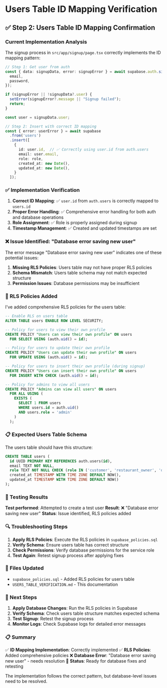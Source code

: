 # Users Table ID Mapping Verification

## ✅ Step 2: Users Table ID Mapping Confirmation

### Current Implementation Analysis

The signup process in `src/app/signup/page.tsx` correctly implements the ID mapping pattern:

```typescript
// Step 1: Get user from auth
const { data: signupData, error: signupError } = await supabase.auth.signUp({
  email,
  password,
});

if (signupError || !signupData?.user) {
  setError(signupError?.message || "Signup failed");
  return;
}

const user = signupData.user;

// Step 2: Insert with correct ID mapping
const { error: userError } = await supabase
  .from('users')
  .insert([
    {
      id: user.id,  // ✅ Correctly using user.id from auth.users
      email: user.email,
      role: role,
      created_at: new Date(),
      updated_at: new Date(),
    }
  ]);
```

### ✅ Implementation Verification

1. **Correct ID Mapping**: ✅ `user.id` from `auth.users` is correctly mapped to `users.id`
2. **Proper Error Handling**: ✅ Comprehensive error handling for both auth and database operations
3. **Role Assignment**: ✅ Role is properly assigned during signup
4. **Timestamp Management**: ✅ Created and updated timestamps are set

### ❌ Issue Identified: "Database error saving new user"

The error message "Database error saving new user" indicates one of these potential issues:

1. **Missing RLS Policies**: Users table may not have proper RLS policies
2. **Schema Mismatch**: Users table schema may not match expected structure
3. **Permission Issues**: Database permissions may be insufficient

### 🔧 RLS Policies Added

I've added comprehensive RLS policies for the users table:

```sql
-- Enable RLS on users table
ALTER TABLE users ENABLE ROW LEVEL SECURITY;

-- Policy for users to view their own profile
CREATE POLICY "Users can view their own profile" ON users
  FOR SELECT USING (auth.uid() = id);

-- Policy for users to update their own profile
CREATE POLICY "Users can update their own profile" ON users
  FOR UPDATE USING (auth.uid() = id);

-- Policy for users to insert their own profile (during signup)
CREATE POLICY "Users can insert their own profile" ON users
  FOR INSERT WITH CHECK (auth.uid() = id);

-- Policy for admins to view all users
CREATE POLICY "Admins can view all users" ON users
  FOR ALL USING (
    EXISTS (
      SELECT 1 FROM users 
      WHERE users.id = auth.uid() 
      AND users.role = 'admin'
    )
  );
```

### 📋 Expected Users Table Schema

The users table should have this structure:

```sql
CREATE TABLE users (
  id UUID PRIMARY KEY REFERENCES auth.users(id),
  email TEXT NOT NULL,
  role TEXT NOT NULL CHECK (role IN ('customer', 'restaurant_owner', 'delivery_agent', 'admin')),
  created_at TIMESTAMP WITH TIME ZONE DEFAULT NOW(),
  updated_at TIMESTAMP WITH TIME ZONE DEFAULT NOW()
);
```

### 🧪 Testing Results

**Test performed**: Attempted to create a test user
**Result**: ❌ "Database error saving new user"
**Status**: Issue identified, RLS policies added

### 🔍 Troubleshooting Steps

1. **Apply RLS Policies**: Execute the RLS policies in `supabase_policies.sql`
2. **Verify Schema**: Ensure users table has correct structure
3. **Check Permissions**: Verify database permissions for the service role
4. **Test Again**: Retest signup process after applying fixes

### 📁 Files Updated

- `supabase_policies.sql` - Added RLS policies for users table
- `USERS_TABLE_VERIFICATION.md` - This documentation

### 🚀 Next Steps

1. **Apply Database Changes**: Run the RLS policies in Supabase
2. **Verify Schema**: Check users table structure matches expected schema
3. **Test Signup**: Retest the signup process
4. **Monitor Logs**: Check Supabase logs for detailed error messages

### 📋 Summary

✅ **ID Mapping Implementation**: Correctly implemented
✅ **RLS Policies**: Added comprehensive policies
❌ **Database Error**: "Database error saving new user" - needs resolution
🔄 **Status**: Ready for database fixes and retesting

The implementation follows the correct pattern, but database-level issues need to be resolved. 